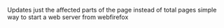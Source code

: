 Updates just the affected parts of the page instead of total pages
simple way to start a web server from webfirefox